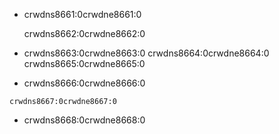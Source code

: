 - crwdns8661:0crwdne8661:0

    crwdns8662:0crwdne8662:0
    

- crwdns8663:0crwdne8663:0 crwdns8664:0crwdne8664:0 crwdns8665:0crwdne8665:0
- crwdns8666:0crwdne8666:0

```scratch
crwdns8667:0crwdne8667:0
```

- crwdns8668:0crwdne8668:0